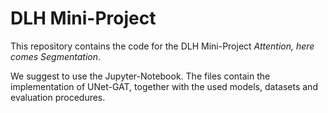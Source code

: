 # DLH Mini-Project

This repository contains the code for the DLH Mini-Project *Attention, here comes Segmentation*.

We suggest to use the Jupyter-Notebook. The files contain the implementation of UNet-GAT, together with the used models, datasets and evaluation procedures.